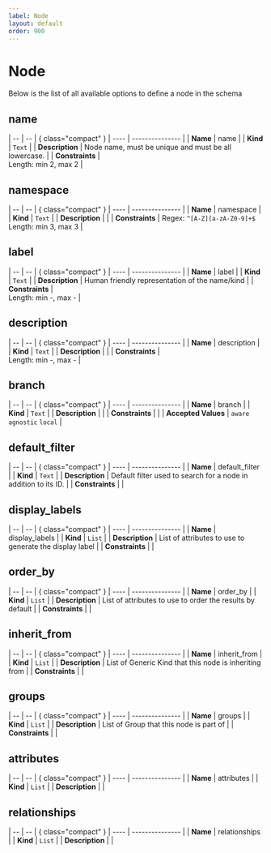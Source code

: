 ```yaml
---
label: Node
layout: default
order: 900
---
```


# Node

Below is the list of all available options to define a node in the schema
## name

| -- | -- | { class="compact" }
| ---- | --------------- |
| **Name** | name |
| **Kind** | `Text` |
| **Description** | Node name, must be unique and must be all lowercase. |
| **Constraints** | <br> Length: min 2, max 2 |


## namespace

| -- | -- | { class="compact" }
| ---- | --------------- |
| **Name** | namespace |
| **Kind** | `Text` |
| **Description** |  |
| **Constraints** |  Regex: `^[A-Z][a-zA-Z0-9]+$`<br> Length: min 3, max 3 |


## label

| -- | -- | { class="compact" }
| ---- | --------------- |
| **Name** | label |
| **Kind** | `Text` |
| **Description** | Human friendly representation of the name/kind |
| **Constraints** | <br> Length: min -, max - |


## description

| -- | -- | { class="compact" }
| ---- | --------------- |
| **Name** | description |
| **Kind** | `Text` |
| **Description** |  |
| **Constraints** | <br> Length: min -, max - |


## branch

| -- | -- | { class="compact" }
| ---- | --------------- |
| **Name** | branch |
| **Kind** | `Text` |
| **Description** |  |
| **Constraints** |  |
| **Accepted Values** | `aware` `agnostic` `local`  |

## default_filter

| -- | -- | { class="compact" }
| ---- | --------------- |
| **Name** | default_filter |
| **Kind** | `Text` |
| **Description** | Default filter used to search for a node in addition to its ID. |
| **Constraints** |  |


## display_labels

| -- | -- | { class="compact" }
| ---- | --------------- |
| **Name** | display_labels |
| **Kind** | `List` |
| **Description** | List of attributes to use to generate the display label |
| **Constraints** |  |


## order_by

| -- | -- | { class="compact" }
| ---- | --------------- |
| **Name** | order_by |
| **Kind** | `List` |
| **Description** | List of attributes to use to order the results by default |
| **Constraints** |  |


## inherit_from

| -- | -- | { class="compact" }
| ---- | --------------- |
| **Name** | inherit_from |
| **Kind** | `List` |
| **Description** | List of Generic Kind that this node is inheriting from |
| **Constraints** |  |


## groups

| -- | -- | { class="compact" }
| ---- | --------------- |
| **Name** | groups |
| **Kind** | `List` |
| **Description** | List of Group that this node is part of |
| **Constraints** |  |



## attributes

| -- | -- | { class="compact" }
| ---- | --------------- |
| **Name** | attributes |
| **Kind** | `List` |
| **Description** |  |

## relationships

| -- | -- | { class="compact" }
| ---- | --------------- |
| **Name** | relationships |
| **Kind** | `List` |
| **Description** |  |

